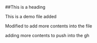 ##This is a heading

This is a demo file added

Modified to add more contents into the file

adding more contents to push into the gh
